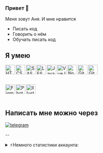 ### Привет 🤗

Меня зовут Аня. И мне нравится
- Писать код
- Говорить о нём
- Обучать писать код

## Я умею

<img align="left" alt="HTML" width="30px" src="https://cdn.jsdelivr.net/gh/devicons/devicon/icons/html5/html5-plain.svg" />
<img align="left" alt="CSS" width="30px" src="https://cdn.jsdelivr.net/gh/devicons/devicon/icons/css3/css3-plain.svg" />
<img align="left" alt="SASS" width="30px" src="https://cdn.jsdelivr.net/gh/devicons/devicon@latest/icons/sass/sass-original.svg" />
<img align="left" alt="LESS" width="30px" src="https://cdn.jsdelivr.net/gh/devicons/devicon@latest/icons/less/less-plain-wordmark.svg" />

<img align="left" alt="JavaScript" width="30px" src="https://cdn.jsdelivr.net/gh/devicons/devicon/icons/javascript/javascript-plain.svg" />
<img align="left" alt="VueJS" width="30px" src="https://cdn.jsdelivr.net/gh/devicons/devicon@latest/icons/vuejs/vuejs-original.svg" />
<img align="left" alt="NodeJS" width="30px"  src="https://cdn.jsdelivr.net/gh/devicons/devicon/icons/nodejs/nodejs-original.svg" />

<img align="left" alt="Git" width="30px" src="https://cdn.jsdelivr.net/gh/devicons/devicon/icons/git/git-original.svg" />
<img align="left" alt="GitHub" width="30px" src="https://cdn.jsdelivr.net/gh/devicons/devicon/icons/github/github-original.svg" />

&nbsp;

&nbsp;

<img align="left" alt="Figma" width="30px" src="https://cdn.jsdelivr.net/gh/devicons/devicon@latest/icons/figma/figma-original.svg" />
<img align="left" alt="Photoshop" width="30px" src="https://cdn.jsdelivr.net/gh/devicons/devicon@latest/icons/photoshop/photoshop-original.svg" />
<img align="left" alt="Illustrator" width="30px"  src="https://cdn.jsdelivr.net/gh/devicons/devicon@latest/icons/illustrator/illustrator-plain.svg" />
          
&nbsp;

&nbsp;

## Написать мне можно через

[<img alt="telegram" src="https://github.com/Ankhena/Ankhena/assets/20879307/1e922ba6-155e-414a-83f9-836b17b89fc1">](https://t.me/Ankhena)

--

<details>
  <summary>⚡Немного статистики аккаунта:</summary>
  
![Top langs](https://github-readme-stats.vercel.app/api/top-langs/?username=ankhena&layout=compact)
![statistics](https://github-readme-stats.vercel.app/api?username=ankhena)
  
![](https://github-profile-summary-cards.vercel.app/api/cards/profile-details?username=ankhena&theme=github)
   
</details>





<!--

![Top langs](https://github-readme-stats.vercel.app/api/top-langs/?username=ankhena&layout=compact)

**Ankhena/Ankhena** is a ✨ _special_ ✨ repository because its `README.md` (this file) appears on your GitHub profile.

Here are some ideas to get you started:

- 🔭 I’m currently working on ...
- 🌱 I’m currently learning ...
- 👯 I’m looking to collaborate on ...
- 🤔 I’m looking for help with ...
- 💬 Ask me about ...
- 📫 How to reach me: ...
- 😄 Pronouns: ...
- ⚡ Fun fact: ...
-->
